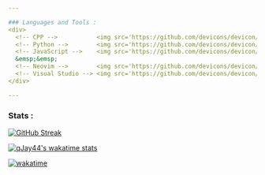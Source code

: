 ```yaml
---

### Languages and Tools :
<div>
  <!-- CPP -->           <img src='https://github.com/devicons/devicon/blob/master/icons/cplusplus/cplusplus-original.svg' width='50' height='50'/>&nbsp;
  <!-- Python -->        <img src='https://github.com/devicons/devicon/blob/master/icons/python/python-original.svg' width='50' height='50'/>&nbsp;
  <!-- JavaScript -->    <img src='https://github.com/devicons/devicon/blob/master/icons/javascript/javascript-original.svg' width='50' height='50'/>&nbsp;
  &emsp;&emsp;
  <!-- Neovim -->        <img src='https://github.com/devicons/devicon/blob/master/icons/neovim/neovim-original.svg' width='50' height='50'/>&nbsp;
  <!-- Visual Studio --> <img src='https://github.com/devicons/devicon/blob/master/icons/visualstudio/visualstudio-original.svg' width='50' height='50'/>&nbsp;
</div>

---
```

### Stats :
[![GitHub Streak](http://github-readme-streak-stats-eight.vercel.app?user=qJay44&theme=vision-friendly-dark&background=111111)](https://git.io/streak-stats)

[![qJay44's wakatime stats](https://github-readme-stats.vercel.app/api/wakatime?username=qJay44&theme=vision-friendly-dark&bg_color=111111&layout=compact&langs_count=6)](https://github.com/anuraghazra/github-readme-stats)

[![wakatime](https://wakatime.com/badge/user/3f530940-5a86-4b30-9ed0-e07e0137df59.svg)](https://wakatime.com/@3f530940-5a86-4b30-9ed0-e07e0137df59)
